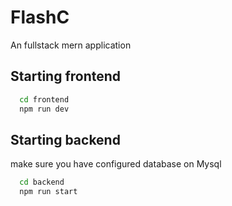 # FlashC

An fullstack mern application

## Starting frontend

```sh
  cd frontend
  npm run dev
```

## Starting backend

make sure you have configured database on Mysql

```sh
  cd backend
  npm run start
```

